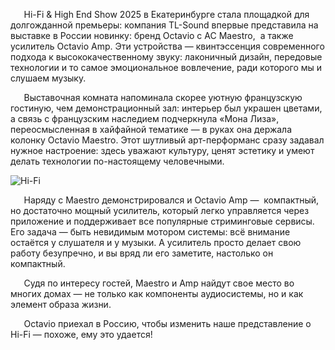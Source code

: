 `	`Hi-Fi & High End Show 2025 в Екатеринбурге стала площадкой для долгожданной премьеры: компания TL-Sound впервые представила на выставке в России новинку: бренд Octavio с АС Maestro,  а также усилитель Octavio Amp. Эти устройства — квинтэссенция современного подхода к высококачественному звуку: лаконичный дизайн, передовые технологии и то самое эмоциональное вовлечение, ради которого мы и слушаем музыку.

`	`Выставочная комната напоминала скорее уютную французскую гостиную, чем демонстрационный зал: интерьер был украшен цветами, а связь с французским наследием подчеркнула «Мона Лиза», переосмысленная в хайфайной тематике — в руках она держала колонку Octavio Maestro. Этот шутливый арт-перформанс сразу задавал нужное настроение: здесь уважают культуру, ценят эстетику и умеют делать технологии по-настоящему человечными.

![Hi-Fi](/posts/img/amp-inside.webp)

`	`Наряду с Maestro демонстрировался и Octavio Amp —  компактный, но достаточно мощный усилитель, который легко управляется через приложение и поддерживает все популярные стриминговые сервисы. Его задача — быть невидимым мотором системы: всё внимание остаётся у слушателя и у музыки. А усилитель просто делает свою работу безупречно, и вы вряд ли его заметите, настолько он компактный.

`	`Судя по интересу гостей, Maestro и Amp найдут свое место во многих домах — не только как компоненты аудиосистемы, но и как элемент образа жизни.

`	`Octavio приехал в Россию, чтобы изменить наше представление о Hi-Fi — похоже, ему это удается!
